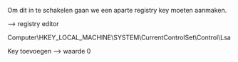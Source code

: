Om dit in te schakelen gaan we een aparte registry key moeten aanmaken.

--> registry editor

Computer\HKEY_LOCAL_MACHINE\SYSTEM\CurrentControlSet\Control\Lsa

Key toevoegen --> waarde 0